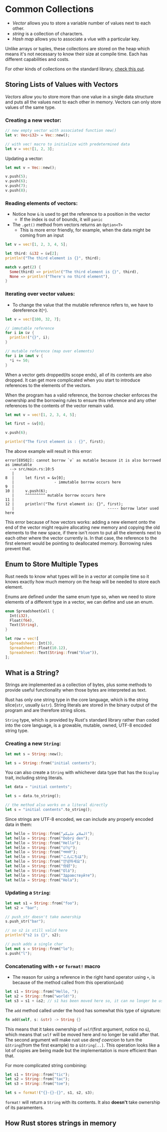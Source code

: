 # Common Collections

- *Vector* allows you to store a variable number of values next to each other.
- *string* is a collection of characters.
- *Hash map* allows you to associate a vlue with a particular key.

Unlike arrays or tuples, these collections are stored on the heap which means it's not necessary to know their size at compile time. Each has different capabilities and costs.

For other kinds of collections on the standard library, [check this out](https://doc.rust-lang.org/std/collections/index.html).

## Storing Lists of Values with Vectors

*Vectors* allow you to store more than one value in a single data structure and puts all the values next to each other in memory. Vectors can only store values of the same type.

### Creating a new vector:

```rust
// new empty vector with associated function new()
let v: Vec<i32> = Vec::new();

// with vec! macro to initialize with predetermined data
let v = vec![1, 2, 3];
```

Updating a vector:

```rust
let mut v = Vec::new();

v.push(5);
v.push(6);
v.push(7);
v.push(8);
```

### Reading elements of vectors:

* Notice how `&` is used to get the reference to a position in the vector
  * If the index is out of bounds, it will `panic`
* The `.get()` method from vectors returns an `Option<T>`
  * This is more error friendly, for example, when the data might be coming from an input

```rust
let v = vec![1, 2, 3, 4, 5];

let third: &i32 = &v[2];
println!("The third element is {}", third);

match v.get(2) {
  Some(third) => println!("The third element is {}", third),
  None => println!("There's no third element"),
}
```

### Iterating over vector values:

- To change the value that the mutable reference refers to, we have to dereference it(`*`).

```rust
let v = vec![100, 32, 7];

// immutable reference
for i in &v {
  println!("{}", i);
}

// mutable reference (map over elements)
for i in &mut v {
  *i += 50;
}
```

When a vector gets dropped(its scope ends), all of its contents are also dropped. It can get more complicated when you start to introduce references to the elements of the vectors.

When the program has a valid reference, the borrow checker enforces the ownership and the borrowing rules to ensure this reference and any other references to the contents of the vector remain valid.

```rust
let mut v = vec![1, 2, 3, 4, 5];

let first = &v[0];

v.push(6);

println!("The first element is : {}", first);
```

The above example will result in this error:

```
error[E0502]: cannot borrow `v` as mutable because it is also borrowed as immutable
  --> src/main.rs:10:5
   |
8  |     let first = &v[0];
   |                  - immutable borrow occurs here
9  |
10 |     v.push(6);
   |     ^^^^^^^^^ mutable borrow occurs here
11 |
12 |     println!("The first element is: {}", first);
   |                                          ----- borrow later used here
```

This error because of how vectors works: adding a new element onto the end of the vector might require allocating new memory and copying the old elements to the new space, if there isn't room to put all the elements next to each other where the vector currently is. In that case, the reference to the first element would be pointing to deallocated memory. Borrowing rules prevent that.

## Enum to Store Multiple Types

Rust needs to know what types will be in a vector at compile time so it knows exactly how much memory on the heap will be needed to store each element.

Enums are defined under the same enum type so, when we need to store elements of a different type in a vector, we can define and use an enum.

```rust
enum SpreadsheetCell {
  Int(i32),
  Float(f64),
  Text(String),
}

let row = vec![
  Spreadsheet::Int(3),
  Spreadsheet::Float(10.12),
  Spreadsheet::Text(String::from("blue")),
];
```

## What is a String?

Strings are implemented as a collection of bytes, plus some methods to provide useful functionality when those bytes are interpreted as text.

Rust has only one string type in the core language, which is the string slice(`str`, usually `&str`). String literals are stored in the binary output of the program and are therefore string slices.

`String` type, which is provided by Rust's standard library rather than coded into the core language, is a growable, mutable, owned, UTF-8 encoded string type.

### Creating a new `String`:

```rust
let mut s = String::new();

let s = String::from("initial contents");
```

You can also create a `String` with whichever data type that has the `Display` trait, including string literals.

```rust
let data = "initial contents";

let s = data.to_string();

// the method also works on a literal directly
let s = "initial contents".to_string();
```

Since strings are UTF-8 encoded, we can include any properly encoded data in them:

```rust
let hello = String::from("السلام عليكم");
let hello = String::from("Dobrý den");
let hello = String::from("Hello");
let hello = String::from("שָׁלוֹם");
let hello = String::from("नमस्ते");
let hello = String::from("こんにちは");
let hello = String::from("안녕하세요");
let hello = String::from("你好");
let hello = String::from("Olá");
let hello = String::from("Здравствуйте");
let hello = String::from("Hola");
```

### Updating a `String`:

```rust
let mut s1 = String::from("foo");
let s2 = "bar";

// push_str doesn't take ownership
s.push_str("bar");

// so s2 is still valid here
println!("s2 is {}", s2);

// push adds a single char
let mut s = String::from("lo");
s.push("l");
```

### Concatenating with `+` or `format!` macro

- The reason for using a reference in the right hand operator using `+`, is because of the method called from this operation(`add`)

```rust
let s1 = String::from("Hello, ");
let s2 = String::from("world!");
let s3 = s1 + &s2; // s1 has been moved here so, it can no longer be used
```

The `add` method called under the hood has somewhat this type of signature:

```rust
fn add(self, s: &str) -> String {}
```

This means that it takes ownership of `self`(first argument, notice no `&`), which means that `self` will be moved here and no longer be valid after that. The second argument will make rust use *deref coercion* to turn the `&String`(from the first example) to a `&String[..]`. This operation looks like a lot of copies are being made but the implementation is more efficient than that.

For more complicated string combining:

```rust
let s1 = String::from("tic");
let s2 = String::from("tac");
let s3 = String::from("toe");

let s = format!("{}-{}-{}", s1, s2, s3);
```

`format!` will return a `String` with its contents. It also **doesn't** take ownership of its paramenters.

## How Rust stores strings in memory
